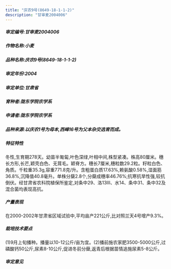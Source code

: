 ```yaml
---
title: "庆农9号(8649-18-1-1-2)"
description: "甘审麦2004006"
---
```

##### 审定编号:甘审麦2004006

##### 作物名称:小麦

##### 品种名称:庆农9号(8649-18-1-1-2)

##### 审定年份:2004

##### 审定单位:甘肃省

##### 育种者:陇东学院农学系

##### 申请者:陇东学院农学系

##### 品种来源:以庆农1号为母本,西峰16号为父本杂交选育而成。

##### 特征特性
冬性,生育期278天。幼苗半匍匐,叶色深绿,叶相中间,株型紧凑。株高80厘米。穗长方形,长芒,颖壳白色、无茸毛。颖脊方。穗长7厘米,穗粒数29.2粒。籽粒白色、角质。千粒重35.3g,容重771.8克/升。含粗蛋白质17.63%,赖氨酸0.58%,湿面筋36.8%,沉降值40.8毫升。单株分蘖2.8个,分蘖成穗率46.76%;抗寒抗旱性强,较抗倒伏。经甘肃省农科院植保所鉴定,对条中29、洛13Ⅲ、水14、条中31、条中32及混合菌均表现高抗。

##### 产量表现
在2000-2002年甘肃省区域试验中,平均亩产221公斤,比对照兰天4号增产9.3%。

##### 栽培技术要点
(1)9月上旬播种。播量以10-12公斤/亩为宜。(2)播前施农家肥3500-5000公斤,过磷酸钙50公斤,尿素8-10公斤,促进冬前分蘖,返青后根据苗情追施尿素5-8公斤。

##### 审定意见

